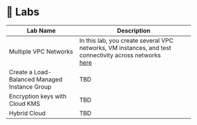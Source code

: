 # :microscope: Labs

| Lab Name | Description |
| ---      | ---         |
| Multiple VPC Networks | In this lab, you create several VPC networks, VM instances, and test connectivity across networks<br>[here](./multiple-vpc-networks.md) |
| Create a Load-Balanced Managed Instance Group | TBD |
| Encryption keys with Cloud KMS | TBD |
| Hybrid Cloud | TBD |
